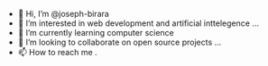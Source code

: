 - 👋 Hi, I’m @joseph-birara
- 👀 I’m interested in web development and artificial inttelegence ...
- 🌱 I’m currently learning computer science 
- 💞️ I’m looking to collaborate on open source projects ...
- 📫 How to reach me .

<!---
joseph-birara/joseph-birara is a ✨ special ✨ repository because its `README.md` (this file) appears on your GitHub profile.
You can click the Preview link to take a look at your changes.
--->
